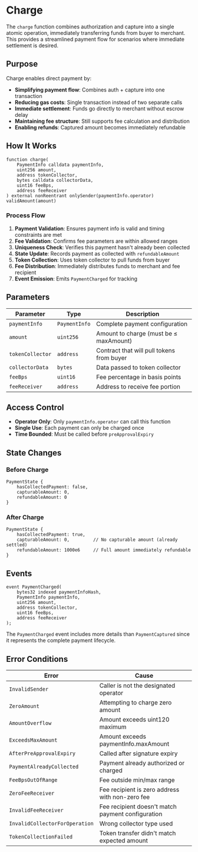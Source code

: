 # Charge

The `charge` function combines authorization and capture into a single atomic operation, immediately transferring funds from buyer to merchant. This provides a streamlined payment flow for scenarios where immediate settlement is desired.

## Purpose

Charge enables direct payment by:
- **Simplifying payment flow**: Combines auth + capture into one transaction
- **Reducing gas costs**: Single transaction instead of two separate calls
- **Immediate settlement**: Funds go directly to merchant without escrow delay
- **Maintaining fee structure**: Still supports fee calculation and distribution
- **Enabling refunds**: Captured amount becomes immediately refundable

## How It Works

```solidity
function charge(
    PaymentInfo calldata paymentInfo,
    uint256 amount,
    address tokenCollector,
    bytes calldata collectorData,
    uint16 feeBps,
    address feeReceiver
) external nonReentrant onlySender(paymentInfo.operator) validAmount(amount)
```

### Process Flow
1. **Payment Validation**: Ensures payment info is valid and timing constraints are met
2. **Fee Validation**: Confirms fee parameters are within allowed ranges
3. **Uniqueness Check**: Verifies this payment hasn't already been collected
4. **State Update**: Records payment as collected with `refundableAmount`
5. **Token Collection**: Uses token collector to pull funds from buyer
6. **Fee Distribution**: Immediately distributes funds to merchant and fee recipient
7. **Event Emission**: Emits `PaymentCharged` for tracking

## Parameters

| Parameter | Type | Description |
|-----------|------|-------------|
| `paymentInfo` | `PaymentInfo` | Complete payment configuration |
| `amount` | `uint256` | Amount to charge (must be ≤ maxAmount) |
| `tokenCollector` | `address` | Contract that will pull tokens from buyer |
| `collectorData` | `bytes` | Data passed to token collector |
| `feeBps` | `uint16` | Fee percentage in basis points |
| `feeReceiver` | `address` | Address to receive fee portion |

## Access Control

- **Operator Only**: Only `paymentInfo.operator` can call this function
- **Single Use**: Each payment can only be charged once
- **Time Bounded**: Must be called before `preApprovalExpiry`

## State Changes

### Before Charge
```
PaymentState {
    hasCollectedPayment: false,
    capturableAmount: 0,
    refundableAmount: 0
}
```

### After Charge
```
PaymentState {
    hasCollectedPayment: true,
    capturableAmount: 0,         // No capturable amount (already settled)
    refundableAmount: 1000e6     // Full amount immediately refundable
}
```

## Events

```solidity
event PaymentCharged(
    bytes32 indexed paymentInfoHash,
    PaymentInfo paymentInfo,
    uint256 amount,
    address tokenCollector,
    uint16 feeBps,
    address feeReceiver
);
```

The `PaymentCharged` event includes more details than `PaymentCaptured` since it represents the complete payment lifecycle.

## Error Conditions

| Error | Cause |
|-------|--------|
| `InvalidSender` | Caller is not the designated operator |
| `ZeroAmount` | Attempting to charge zero amount |
| `AmountOverflow` | Amount exceeds uint120 maximum |
| `ExceedsMaxAmount` | Amount exceeds paymentInfo.maxAmount |
| `AfterPreApprovalExpiry` | Called after signature expiry |
| `PaymentAlreadyCollected` | Payment already authorized or charged |
| `FeeBpsOutOfRange` | Fee outside min/max range |
| `ZeroFeeReceiver` | Fee recipient is zero address with non-zero fee |
| `InvalidFeeReceiver` | Fee recipient doesn't match payment configuration |
| `InvalidCollectorForOperation` | Wrong collector type used |
| `TokenCollectionFailed` | Token transfer didn't match expected amount |
